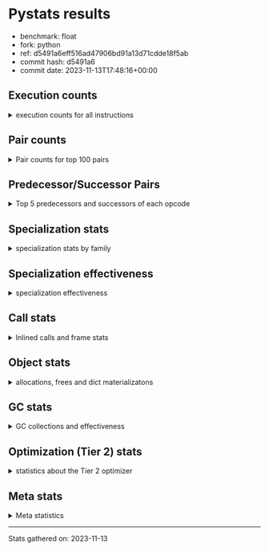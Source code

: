 
# Pystats results

- benchmark: float
- fork: python
- ref: d5491a6eff516ad47906bd91a13d71cdde18f5ab
- commit hash: d5491a6
- commit date: 2023-11-13T17:48:16+00:00

## Execution counts

<details>
<summary> execution counts for all instructions </summary>

|Name | Count | Self | Cumulative | Miss ratio | 
|---|---:|---:|---:|---:|
| LOAD_FAST | 247,999,920 | 25.0% | 25.0% |  |
| LOAD_ATTR_SLOT | 119,998,940 | 12.1% | 37.1% |  |
| STORE_FAST | 72,000,320 | 7.3% | 44.4% |  |
| STORE_ATTR_SLOT | 71,999,560 | 7.3% | 51.6% |  |
| BINARY_OP | 40,011,080 | 4.0% | 55.6% |  |
| LOAD_FAST_LOAD_FAST | 40,000,000 | 4.0% | 59.7% |  |
| LOAD_GLOBAL_MODULE | 32,000,100 | 3.2% | 62.9% |  |
| COPY | 32,000,000 | 3.2% | 66.1% |  |
| BINARY_OP_MULTIPLY_FLOAT | 31,999,920 | 3.2% | 69.4% |  |
| RESUME_CHECK | 24,000,040 | 2.4% | 71.8% | 0.0% |
| SWAP | 24,000,000 | 2.4% | 74.2% |  |
| CALL_BUILTIN_O | 23,999,940 | 2.4% | 76.6% |  |
| JUMP_BACKWARD | 23,999,920 | 2.4% | 79.0% |  |
| POP_JUMP_IF_FALSE | 23,999,840 | 2.4% | 81.5% |  |
| COMPARE_OP_FLOAT | 23,999,700 | 2.4% | 83.9% |  |
| LOAD_CONST | 16,000,400 | 1.6% | 85.5% |  |
| FOR_ITER_LIST | 16,000,040 | 1.6% | 87.1% |  |
| RETURN_CONST | 16,000,000 | 1.6% | 88.7% |  |
| BINARY_OP_ADD_FLOAT | 15,999,960 | 1.6% | 90.3% |  |
| CALL_PY_EXACT_ARGS | 15,999,940 | 1.6% | 91.9% |  |
| LOAD_ATTR_METHOD_NO_DICT | 15,999,880 | 1.6% | 93.5% |  |
| JUMP_FORWARD | 15,993,440 | 1.6% | 95.2% |  |
| CALL | 8,002,820 | 0.8% | 96.0% |  |
| POP_TOP | 8,000,160 | 0.8% | 96.8% |  |
| RETURN_VALUE | 8,000,160 | 0.8% | 97.6% |  |
| INTERPRETER_EXIT | 8,000,080 | 0.8% | 98.4% |  |
| FOR_ITER_RANGE | 8,000,060 | 0.8% | 99.2% |  |
| STORE_SUBSCR_LIST_INT | 7,999,980 | 0.8% | 100.0% |  |
| LOAD_ATTR | 840 | 0.0% | 100.0% |  |
| PUSH_NULL | 400 | 0.0% | 100.0% |  |
| STORE_ATTR | 400 | 0.0% | 100.0% |  |
| LOAD_GLOBAL | 320 | 0.0% | 100.0% |  |
| GET_ITER | 240 | 0.0% | 100.0% |  |
| COMPARE_OP | 160 | 0.0% | 100.0% |  |
| LOAD_DEREF | 160 | 0.0% | 100.0% |  |
| RESUME | 120 | 0.0% | 100.0% | 9,483.3% |
| FOR_ITER | 120 | 0.0% | 100.0% |  |
| LOAD_ATTR_MODULE | 120 | 0.0% | 100.0% |  |
| BINARY_SLICE | 80 | 0.0% | 100.0% |  |
| NOP | 80 | 0.0% | 100.0% |  |
| BUILD_LIST | 80 | 0.0% | 100.0% |  |
| CALL_FUNCTION_EX | 80 | 0.0% | 100.0% |  |
| COPY_FREE_VARS | 80 | 0.0% | 100.0% |  |
| BINARY_OP_SUBTRACT_FLOAT | 60 | 0.0% | 100.0% |  |
| BINARY_SUBSCR_LIST_INT | 60 | 0.0% | 100.0% |  |
| CALL_BUILTIN_CLASS | 60 | 0.0% | 100.0% |  |
| COMPARE_OP_INT | 60 | 0.0% | 100.0% |  |
| LOAD_GLOBAL_BUILTIN | 60 | 0.0% | 100.0% |  |
| BINARY_SUBSCR | 40 | 0.0% | 100.0% |  |
| STORE_SUBSCR | 40 | 0.0% | 100.0% |  |


</details>

## Pair counts

<details>
<summary> Pair counts for top 100 pairs </summary>

|Pair | Count | Self | Cumulative | 
|---|---:|---:|---:|
| LOAD_FAST LOAD_ATTR_SLOT | 95,998,720 | 9.7% | 9.7% |
| LOAD_ATTR_SLOT LOAD_FAST | 56,005,900 | 5.6% | 15.3% |
| LOAD_FAST STORE_ATTR_SLOT | 47,999,480 | 4.8% | 20.2% |
| STORE_FAST LOAD_FAST | 40,000,240 | 4.0% | 24.2% |
| STORE_ATTR_SLOT LOAD_FAST | 39,999,640 | 4.0% | 28.2% |
| LOAD_FAST_LOAD_FAST BINARY_OP_MULTIPLY_FLOAT | 31,999,840 | 3.2% | 31.5% |
| LOAD_FAST BINARY_OP | 24,000,120 | 2.4% | 33.9% |
| BINARY_OP SWAP | 24,000,000 | 2.4% | 36.3% |
| LOAD_FAST COPY | 24,000,000 | 2.4% | 38.7% |
| LOAD_GLOBAL_MODULE LOAD_FAST | 24,000,000 | 2.4% | 41.1% |
| LOAD_ATTR_SLOT STORE_FAST | 23,999,940 | 2.4% | 43.5% |
| COPY LOAD_ATTR_SLOT | 23,999,880 | 2.4% | 46.0% |
| STORE_FAST LOAD_GLOBAL_MODULE | 23,999,880 | 2.4% | 48.4% |
| SWAP STORE_ATTR_SLOT | 23,999,880 | 2.4% | 50.8% |
| POP_JUMP_IF_FALSE LOAD_FAST | 23,999,840 | 2.4% | 53.2% |
| COMPARE_OP_FLOAT POP_JUMP_IF_FALSE | 23,999,700 | 2.4% | 55.6% |
| LOAD_ATTR_SLOT COMPARE_OP_FLOAT | 23,999,640 | 2.4% | 58.1% |
| BINARY_OP LOAD_FAST | 16,000,000 | 1.6% | 59.7% |
| LOAD_CONST BINARY_OP | 16,000,000 | 1.6% | 61.3% |
| STORE_ATTR_SLOT RETURN_CONST | 15,999,960 | 1.6% | 62.9% |
| CALL_PY_EXACT_ARGS RESUME_CHECK | 15,999,940 | 1.6% | 64.5% |
| RESUME_CHECK LOAD_FAST | 15,999,940 | 1.6% | 66.1% |
| LOAD_FAST CALL_BUILTIN_O | 15,999,920 | 1.6% | 67.7% |
| BINARY_OP_MULTIPLY_FLOAT BINARY_OP_ADD_FLOAT | 15,999,920 | 1.6% | 69.4% |
| JUMP_BACKWARD FOR_ITER_LIST | 15,999,880 | 1.6% | 71.0% |
| FOR_ITER_LIST STORE_FAST | 15,999,880 | 1.6% | 72.6% |
| LOAD_FAST LOAD_ATTR_METHOD_NO_DICT | 15,999,840 | 1.6% | 74.2% |
| JUMP_FORWARD LOAD_FAST | 15,993,440 | 1.6% | 75.8% |
| LOAD_ATTR_SLOT JUMP_FORWARD | 15,993,400 | 1.6% | 77.4% |
| LOAD_FAST CALL | 8,000,200 | 0.8% | 78.2% |
| LOAD_FAST RETURN_VALUE | 8,000,080 | 0.8% | 79.0% |
| CACHE RESUME_CHECK | 8,000,040 | 0.8% | 79.8% |
| POP_TOP JUMP_BACKWARD | 8,000,000 | 0.8% | 80.6% |
| CALL LOAD_FAST_LOAD_FAST | 8,000,000 | 0.8% | 81.4% |
| COPY LOAD_FAST | 8,000,000 | 0.8% | 82.3% |
| RETURN_CONST INTERPRETER_EXIT | 8,000,000 | 0.8% | 83.1% |
| RETURN_CONST POP_TOP | 8,000,000 | 0.8% | 83.9% |
| RESUME_CHECK LOAD_GLOBAL_MODULE | 8,000,000 | 0.8% | 84.7% |
| JUMP_BACKWARD FOR_ITER_RANGE | 7,999,980 | 0.8% | 85.5% |
| BINARY_OP_ADD_FLOAT LOAD_FAST_LOAD_FAST | 7,999,980 | 0.8% | 86.3% |
| BINARY_OP_MULTIPLY_FLOAT LOAD_CONST | 7,999,980 | 0.8% | 87.1% |
| BINARY_OP_MULTIPLY_FLOAT LOAD_FAST_LOAD_FAST | 7,999,980 | 0.8% | 87.9% |
| CALL_BUILTIN_O COPY | 7,999,980 | 0.8% | 88.7% |
| CALL_BUILTIN_O LOAD_CONST | 7,999,980 | 0.8% | 89.5% |
| CALL_BUILTIN_O STORE_FAST | 7,999,980 | 0.8% | 90.3% |
| FOR_ITER_RANGE STORE_FAST | 7,999,980 | 0.8% | 91.1% |
| LOAD_GLOBAL_MODULE LOAD_FAST_LOAD_FAST | 7,999,980 | 0.8% | 91.9% |
| STORE_ATTR_SLOT LOAD_FAST_LOAD_FAST | 7,999,980 | 0.8% | 92.7% |
| STORE_ATTR_SLOT STORE_FAST | 7,999,980 | 0.8% | 93.5% |
| STORE_SUBSCR_LIST_INT JUMP_BACKWARD | 7,999,980 | 0.8% | 94.4% |
| LOAD_FAST_LOAD_FAST STORE_SUBSCR_LIST_INT | 7,999,960 | 0.8% | 95.2% |
| BINARY_OP_ADD_FLOAT CALL_BUILTIN_O | 7,999,960 | 0.8% | 96.0% |
| LOAD_ATTR_METHOD_NO_DICT CALL_PY_EXACT_ARGS | 7,999,960 | 0.8% | 96.8% |
| RETURN_VALUE STORE_FAST | 7,999,920 | 0.8% | 97.6% |
| LOAD_FAST CALL_PY_EXACT_ARGS | 7,999,920 | 0.8% | 98.4% |
| STORE_FAST JUMP_BACKWARD | 7,999,920 | 0.8% | 99.2% |
| LOAD_ATTR_METHOD_NO_DICT LOAD_FAST | 7,999,900 | 0.8% | 100.0% |
| BINARY_OP BINARY_OP | 10,760 | 0.0% | 100.0% |
| CALL CALL | 2,220 | 0.0% | 100.0% |
| LOAD_FAST LOAD_ATTR | 640 | 0.0% | 100.0% |
| LOAD_ATTR LOAD_ATTR_SLOT | 340 | 0.0% | 100.0% |
| PUSH_NULL CALL | 320 | 0.0% | 100.0% |
| LOAD_FAST STORE_ATTR | 280 | 0.0% | 100.0% |
| LOAD_FAST PUSH_NULL | 240 | 0.0% | 100.0% |
| LOAD_FAST LOAD_CONST | 240 | 0.0% | 100.0% |
| LOAD_ATTR LOAD_FAST | 200 | 0.0% | 100.0% |
| STORE_ATTR STORE_ATTR_SLOT | 200 | 0.0% | 100.0% |
| CALL POP_TOP | 160 | 0.0% | 100.0% |
| LOAD_FAST_LOAD_FAST BINARY_OP | 160 | 0.0% | 100.0% |
| STORE_FAST LOAD_GLOBAL | 160 | 0.0% | 100.0% |
| LOAD_GLOBAL LOAD_GLOBAL_MODULE | 140 | 0.0% | 100.0% |
| GET_ITER FOR_ITER_LIST | 120 | 0.0% | 100.0% |
| COPY LOAD_ATTR | 120 | 0.0% | 100.0% |
| STORE_ATTR LOAD_FAST | 120 | 0.0% | 100.0% |
| SWAP STORE_ATTR | 120 | 0.0% | 100.0% |
| BINARY_OP STORE_FAST | 100 | 0.0% | 100.0% |
| CALL STORE_FAST | 100 | 0.0% | 100.0% |
| LOAD_GLOBAL LOAD_FAST | 100 | 0.0% | 100.0% |
| BINARY_SLICE GET_ITER | 80 | 0.0% | 100.0% |
| NOP LOAD_DEREF | 80 | 0.0% | 100.0% |
| POP_TOP NOP | 80 | 0.0% | 100.0% |
| POP_TOP LOAD_FAST | 80 | 0.0% | 100.0% |
| PUSH_NULL LOAD_FAST | 80 | 0.0% | 100.0% |
| RETURN_VALUE INTERPRETER_EXIT | 80 | 0.0% | 100.0% |
| RETURN_VALUE RETURN_VALUE | 80 | 0.0% | 100.0% |
| BINARY_OP BINARY_OP_MULTIPLY_FLOAT | 80 | 0.0% | 100.0% |
| BUILD_LIST LOAD_FAST | 80 | 0.0% | 100.0% |
| CALL LOAD_FAST | 80 | 0.0% | 100.0% |
| CALL_FUNCTION_EX COPY_FREE_VARS | 80 | 0.0% | 100.0% |
| COMPARE_OP POP_JUMP_IF_FALSE | 80 | 0.0% | 100.0% |
| LOAD_ATTR STORE_FAST | 80 | 0.0% | 100.0% |
| LOAD_CONST BINARY_SLICE | 80 | 0.0% | 100.0% |
| LOAD_CONST BUILD_LIST | 80 | 0.0% | 100.0% |
| LOAD_CONST LOAD_CONST | 80 | 0.0% | 100.0% |
| LOAD_DEREF PUSH_NULL | 80 | 0.0% | 100.0% |
| LOAD_DEREF STORE_FAST | 80 | 0.0% | 100.0% |
| LOAD_FAST GET_ITER | 80 | 0.0% | 100.0% |
| LOAD_FAST CALL_FUNCTION_EX | 80 | 0.0% | 100.0% |
| STORE_FAST LOAD_DEREF | 80 | 0.0% | 100.0% |
| FOR_ITER_LIST LOAD_FAST | 80 | 0.0% | 100.0% |


</details>

## Predecessor/Successor Pairs

<details>
<summary> Top 5 predecessors and successors of each opcode </summary>

### BINARY_SLICE

<details>
<summary> Successors and predecessors for BINARY_SLICE </summary>

|Predecessors | Count | Percentage | 
|---|---:|---:|
| LOAD_CONST | 80 | 100.0% |

|Successors | Count | Percentage | 
|---|---:|---:|
| GET_ITER | 80 | 100.0% |


</details>

### CACHE

<details>
<summary> Successors and predecessors for CACHE </summary>

|Successors | Count | Percentage | 
|---|---:|---:|
| RESUME_CHECK | 8,000,040 | 100.0% |
| RESUME | 40 | 0.0% |


</details>

### BINARY_SUBSCR

<details>
<summary> Successors and predecessors for BINARY_SUBSCR </summary>

|Predecessors | Count | Percentage | 
|---|---:|---:|
| LOAD_CONST | 40 | 100.0% |

|Successors | Count | Percentage | 
|---|---:|---:|
| STORE_FAST | 20 | 50.0% |
| BINARY_SUBSCR_LIST_INT | 20 | 50.0% |


</details>

### GET_ITER

<details>
<summary> Successors and predecessors for GET_ITER </summary>

|Predecessors | Count | Percentage | 
|---|---:|---:|
| BINARY_SLICE | 80 | 33.3% |
| LOAD_FAST | 80 | 33.3% |
| CALL_BUILTIN_CLASS | 60 | 25.0% |
| CALL | 20 | 8.3% |

|Successors | Count | Percentage | 
|---|---:|---:|
| FOR_ITER_LIST | 120 | 50.0% |
| FOR_ITER | 60 | 25.0% |
| FOR_ITER_RANGE | 60 | 25.0% |


</details>

### INTERPRETER_EXIT

<details>
<summary> Successors and predecessors for INTERPRETER_EXIT </summary>

|Predecessors | Count | Percentage | 
|---|---:|---:|
| RETURN_CONST | 8,000,000 | 100.0% |
| RETURN_VALUE | 80 | 0.0% |


</details>

### NOP

<details>
<summary> Successors and predecessors for NOP </summary>

|Predecessors | Count | Percentage | 
|---|---:|---:|
| POP_TOP | 80 | 100.0% |

|Successors | Count | Percentage | 
|---|---:|---:|
| LOAD_DEREF | 80 | 100.0% |


</details>

### POP_TOP

<details>
<summary> Successors and predecessors for POP_TOP </summary>

|Predecessors | Count | Percentage | 
|---|---:|---:|
| RETURN_CONST | 8,000,000 | 100.0% |
| CALL | 160 | 0.0% |

|Successors | Count | Percentage | 
|---|---:|---:|
| JUMP_BACKWARD | 8,000,000 | 100.0% |
| NOP | 80 | 0.0% |
| LOAD_FAST | 80 | 0.0% |


</details>

### PUSH_NULL

<details>
<summary> Successors and predecessors for PUSH_NULL </summary>

|Predecessors | Count | Percentage | 
|---|---:|---:|
| LOAD_FAST | 240 | 60.0% |
| LOAD_DEREF | 80 | 20.0% |
| LOAD_ATTR_MODULE | 60 | 15.0% |
| LOAD_ATTR | 20 | 5.0% |

|Successors | Count | Percentage | 
|---|---:|---:|
| CALL | 320 | 80.0% |
| LOAD_FAST | 80 | 20.0% |


</details>

### RETURN_VALUE

<details>
<summary> Successors and predecessors for RETURN_VALUE </summary>

|Predecessors | Count | Percentage | 
|---|---:|---:|
| LOAD_FAST | 8,000,080 | 100.0% |
| RETURN_VALUE | 80 | 0.0% |

|Successors | Count | Percentage | 
|---|---:|---:|
| STORE_FAST | 7,999,920 | 100.0% |
| INTERPRETER_EXIT | 80 | 0.0% |
| RETURN_VALUE | 80 | 0.0% |
| LOAD_GLOBAL | 40 | 0.0% |
| LOAD_GLOBAL_MODULE | 40 | 0.0% |


</details>

### STORE_SUBSCR

<details>
<summary> Successors and predecessors for STORE_SUBSCR </summary>

|Predecessors | Count | Percentage | 
|---|---:|---:|
| LOAD_FAST_LOAD_FAST | 40 | 100.0% |

|Successors | Count | Percentage | 
|---|---:|---:|
| JUMP_BACKWARD | 20 | 50.0% |
| STORE_SUBSCR_LIST_INT | 20 | 50.0% |


</details>

### BINARY_OP

<details>
<summary> Successors and predecessors for BINARY_OP </summary>

|Predecessors | Count | Percentage | 
|---|---:|---:|
| LOAD_FAST | 24,000,120 | 60.0% |
| LOAD_CONST | 16,000,000 | 40.0% |
| BINARY_OP | 10,760 | 0.0% |
| LOAD_FAST_LOAD_FAST | 160 | 0.0% |
| BINARY_OP_MULTIPLY_FLOAT | 40 | 0.0% |

|Successors | Count | Percentage | 
|---|---:|---:|
| SWAP | 24,000,000 | 60.0% |
| LOAD_FAST | 16,000,000 | 40.0% |
| BINARY_OP | 10,760 | 0.0% |
| STORE_FAST | 100 | 0.0% |
| BINARY_OP_MULTIPLY_FLOAT | 80 | 0.0% |


</details>

### BUILD_LIST

<details>
<summary> Successors and predecessors for BUILD_LIST </summary>

|Predecessors | Count | Percentage | 
|---|---:|---:|
| LOAD_CONST | 80 | 100.0% |

|Successors | Count | Percentage | 
|---|---:|---:|
| LOAD_FAST | 80 | 100.0% |


</details>

### CALL

<details>
<summary> Successors and predecessors for CALL </summary>

|Predecessors | Count | Percentage | 
|---|---:|---:|
| LOAD_FAST | 8,000,200 | 100.0% |
| CALL | 2,220 | 0.0% |
| PUSH_NULL | 320 | 0.0% |
| BINARY_OP | 20 | 0.0% |
| LOAD_ATTR | 20 | 0.0% |

|Successors | Count | Percentage | 
|---|---:|---:|
| LOAD_FAST_LOAD_FAST | 8,000,000 | 100.0% |
| CALL | 2,220 | 0.0% |
| POP_TOP | 160 | 0.0% |
| STORE_FAST | 100 | 0.0% |
| LOAD_FAST | 80 | 0.0% |


</details>

### CALL_FUNCTION_EX

<details>
<summary> Successors and predecessors for CALL_FUNCTION_EX </summary>

|Predecessors | Count | Percentage | 
|---|---:|---:|
| LOAD_FAST | 80 | 100.0% |

|Successors | Count | Percentage | 
|---|---:|---:|
| COPY_FREE_VARS | 80 | 100.0% |


</details>

### COMPARE_OP

<details>
<summary> Successors and predecessors for COMPARE_OP </summary>

|Predecessors | Count | Percentage | 
|---|---:|---:|
| LOAD_ATTR | 60 | 37.5% |
| LOAD_ATTR_SLOT | 60 | 37.5% |
| LOAD_CONST | 40 | 25.0% |

|Successors | Count | Percentage | 
|---|---:|---:|
| POP_JUMP_IF_FALSE | 80 | 50.0% |
| COMPARE_OP_FLOAT | 60 | 37.5% |
| COMPARE_OP_INT | 20 | 12.5% |


</details>

### COPY

<details>
<summary> Successors and predecessors for COPY </summary>

|Predecessors | Count | Percentage | 
|---|---:|---:|
| LOAD_FAST | 24,000,000 | 75.0% |
| CALL_BUILTIN_O | 7,999,980 | 25.0% |
| CALL | 20 | 0.0% |

|Successors | Count | Percentage | 
|---|---:|---:|
| LOAD_ATTR_SLOT | 23,999,880 | 75.0% |
| LOAD_FAST | 8,000,000 | 25.0% |
| LOAD_ATTR | 120 | 0.0% |


</details>

### COPY_FREE_VARS

<details>
<summary> Successors and predecessors for COPY_FREE_VARS </summary>

|Predecessors | Count | Percentage | 
|---|---:|---:|
| CALL_FUNCTION_EX | 80 | 100.0% |

|Successors | Count | Percentage | 
|---|---:|---:|
| RESUME_CHECK | 60 | 75.0% |
| RESUME | 20 | 25.0% |


</details>

### FOR_ITER

<details>
<summary> Successors and predecessors for FOR_ITER </summary>

|Predecessors | Count | Percentage | 
|---|---:|---:|
| GET_ITER | 60 | 50.0% |
| JUMP_BACKWARD | 60 | 50.0% |

|Successors | Count | Percentage | 
|---|---:|---:|
| STORE_FAST | 60 | 50.0% |
| FOR_ITER_LIST | 40 | 33.3% |
| FOR_ITER_RANGE | 20 | 16.7% |


</details>

### JUMP_BACKWARD

<details>
<summary> Successors and predecessors for JUMP_BACKWARD </summary>

|Predecessors | Count | Percentage | 
|---|---:|---:|
| POP_TOP | 8,000,000 | 33.3% |
| STORE_SUBSCR_LIST_INT | 7,999,980 | 33.3% |
| STORE_FAST | 7,999,920 | 33.3% |
| STORE_SUBSCR | 20 | 0.0% |

|Successors | Count | Percentage | 
|---|---:|---:|
| FOR_ITER_LIST | 15,999,880 | 66.7% |
| FOR_ITER_RANGE | 7,999,980 | 33.3% |
| FOR_ITER | 60 | 0.0% |


</details>

### JUMP_FORWARD

<details>
<summary> Successors and predecessors for JUMP_FORWARD </summary>

|Predecessors | Count | Percentage | 
|---|---:|---:|
| LOAD_ATTR_SLOT | 15,993,400 | 100.0% |
| LOAD_ATTR | 40 | 0.0% |

|Successors | Count | Percentage | 
|---|---:|---:|
| LOAD_FAST | 15,993,440 | 100.0% |


</details>

### LOAD_ATTR

<details>
<summary> Successors and predecessors for LOAD_ATTR </summary>

|Predecessors | Count | Percentage | 
|---|---:|---:|
| LOAD_FAST | 640 | 76.2% |
| COPY | 120 | 14.3% |
| LOAD_GLOBAL | 40 | 4.8% |
| LOAD_GLOBAL_MODULE | 40 | 4.8% |

|Successors | Count | Percentage | 
|---|---:|---:|
| LOAD_ATTR_SLOT | 340 | 40.5% |
| LOAD_FAST | 200 | 23.8% |
| STORE_FAST | 80 | 9.5% |
| COMPARE_OP | 60 | 7.1% |
| JUMP_FORWARD | 40 | 4.8% |


</details>

### LOAD_CONST

<details>
<summary> Successors and predecessors for LOAD_CONST </summary>

|Predecessors | Count | Percentage | 
|---|---:|---:|
| BINARY_OP_MULTIPLY_FLOAT | 7,999,980 | 50.0% |
| CALL_BUILTIN_O | 7,999,980 | 50.0% |
| LOAD_FAST | 240 | 0.0% |
| LOAD_CONST | 80 | 0.0% |
| RESUME_CHECK | 60 | 0.0% |

|Successors | Count | Percentage | 
|---|---:|---:|
| BINARY_OP | 16,000,000 | 100.0% |
| BINARY_SLICE | 80 | 0.0% |
| BUILD_LIST | 80 | 0.0% |
| LOAD_CONST | 80 | 0.0% |
| BINARY_SUBSCR | 40 | 0.0% |


</details>

### LOAD_DEREF

<details>
<summary> Successors and predecessors for LOAD_DEREF </summary>

|Predecessors | Count | Percentage | 
|---|---:|---:|
| NOP | 80 | 50.0% |
| STORE_FAST | 80 | 50.0% |

|Successors | Count | Percentage | 
|---|---:|---:|
| PUSH_NULL | 80 | 50.0% |
| STORE_FAST | 80 | 50.0% |


</details>

### LOAD_FAST

<details>
<summary> Successors and predecessors for LOAD_FAST </summary>

|Predecessors | Count | Percentage | 
|---|---:|---:|
| LOAD_ATTR_SLOT | 56,005,900 | 22.6% |
| STORE_FAST | 40,000,240 | 16.1% |
| STORE_ATTR_SLOT | 39,999,640 | 16.1% |
| LOAD_GLOBAL_MODULE | 24,000,000 | 9.7% |
| POP_JUMP_IF_FALSE | 23,999,840 | 9.7% |

|Successors | Count | Percentage | 
|---|---:|---:|
| LOAD_ATTR_SLOT | 95,998,720 | 38.7% |
| STORE_ATTR_SLOT | 47,999,480 | 19.4% |
| BINARY_OP | 24,000,120 | 9.7% |
| COPY | 24,000,000 | 9.7% |
| CALL_BUILTIN_O | 15,999,920 | 6.5% |


</details>

### LOAD_FAST_LOAD_FAST

<details>
<summary> Successors and predecessors for LOAD_FAST_LOAD_FAST </summary>

|Predecessors | Count | Percentage | 
|---|---:|---:|
| CALL | 8,000,000 | 20.0% |
| BINARY_OP_ADD_FLOAT | 7,999,980 | 20.0% |
| BINARY_OP_MULTIPLY_FLOAT | 7,999,980 | 20.0% |
| LOAD_GLOBAL_MODULE | 7,999,980 | 20.0% |
| STORE_ATTR_SLOT | 7,999,980 | 20.0% |

|Successors | Count | Percentage | 
|---|---:|---:|
| BINARY_OP_MULTIPLY_FLOAT | 31,999,840 | 80.0% |
| STORE_SUBSCR_LIST_INT | 7,999,960 | 20.0% |
| BINARY_OP | 160 | 0.0% |
| STORE_SUBSCR | 40 | 0.0% |


</details>

### LOAD_GLOBAL

<details>
<summary> Successors and predecessors for LOAD_GLOBAL </summary>

|Predecessors | Count | Percentage | 
|---|---:|---:|
| STORE_FAST | 160 | 50.0% |
| RETURN_VALUE | 40 | 12.5% |
| RESUME | 40 | 12.5% |
| FOR_ITER_LIST | 40 | 12.5% |
| RESUME_CHECK | 40 | 12.5% |

|Successors | Count | Percentage | 
|---|---:|---:|
| LOAD_GLOBAL_MODULE | 140 | 43.8% |
| LOAD_FAST | 100 | 31.2% |
| LOAD_ATTR | 40 | 12.5% |
| LOAD_FAST_LOAD_FAST | 20 | 6.2% |
| LOAD_GLOBAL_BUILTIN | 20 | 6.2% |


</details>

### POP_JUMP_IF_FALSE

<details>
<summary> Successors and predecessors for POP_JUMP_IF_FALSE </summary>

|Predecessors | Count | Percentage | 
|---|---:|---:|
| COMPARE_OP_FLOAT | 23,999,700 | 100.0% |
| COMPARE_OP | 80 | 0.0% |
| COMPARE_OP_INT | 60 | 0.0% |

|Successors | Count | Percentage | 
|---|---:|---:|
| LOAD_FAST | 23,999,840 | 100.0% |


</details>

### RETURN_CONST

<details>
<summary> Successors and predecessors for RETURN_CONST </summary>

|Predecessors | Count | Percentage | 
|---|---:|---:|
| STORE_ATTR_SLOT | 15,999,960 | 100.0% |
| STORE_ATTR | 40 | 0.0% |

|Successors | Count | Percentage | 
|---|---:|---:|
| INTERPRETER_EXIT | 8,000,000 | 50.0% |
| POP_TOP | 8,000,000 | 50.0% |


</details>

### STORE_ATTR

<details>
<summary> Successors and predecessors for STORE_ATTR </summary>

|Predecessors | Count | Percentage | 
|---|---:|---:|
| LOAD_FAST | 280 | 70.0% |
| SWAP | 120 | 30.0% |

|Successors | Count | Percentage | 
|---|---:|---:|
| STORE_ATTR_SLOT | 200 | 50.0% |
| LOAD_FAST | 120 | 30.0% |
| RETURN_CONST | 40 | 10.0% |
| LOAD_FAST_LOAD_FAST | 20 | 5.0% |
| STORE_FAST | 20 | 5.0% |


</details>

### STORE_FAST

<details>
<summary> Successors and predecessors for STORE_FAST </summary>

|Predecessors | Count | Percentage | 
|---|---:|---:|
| LOAD_ATTR_SLOT | 23,999,940 | 33.3% |
| FOR_ITER_LIST | 15,999,880 | 22.2% |
| CALL_BUILTIN_O | 7,999,980 | 11.1% |
| FOR_ITER_RANGE | 7,999,980 | 11.1% |
| STORE_ATTR_SLOT | 7,999,980 | 11.1% |

|Successors | Count | Percentage | 
|---|---:|---:|
| LOAD_FAST | 40,000,240 | 55.6% |
| LOAD_GLOBAL_MODULE | 23,999,880 | 33.3% |
| JUMP_BACKWARD | 7,999,920 | 11.1% |
| LOAD_GLOBAL | 160 | 0.0% |
| LOAD_DEREF | 80 | 0.0% |


</details>

### SWAP

<details>
<summary> Successors and predecessors for SWAP </summary>

|Predecessors | Count | Percentage | 
|---|---:|---:|
| BINARY_OP | 24,000,000 | 100.0% |

|Successors | Count | Percentage | 
|---|---:|---:|
| STORE_ATTR_SLOT | 23,999,880 | 100.0% |
| STORE_ATTR | 120 | 0.0% |


</details>

### RESUME

<details>
<summary> Successors and predecessors for RESUME </summary>

|Predecessors | Count | Percentage | 
|---|---:|---:|
| CALL | 60 | 50.0% |
| CACHE | 40 | 33.3% |
| COPY_FREE_VARS | 20 | 16.7% |

|Successors | Count | Percentage | 
|---|---:|---:|
| LOAD_FAST | 60 | 50.0% |
| LOAD_GLOBAL | 40 | 33.3% |
| LOAD_CONST | 20 | 16.7% |


</details>

### BINARY_OP_ADD_FLOAT

<details>
<summary> Successors and predecessors for BINARY_OP_ADD_FLOAT </summary>

|Predecessors | Count | Percentage | 
|---|---:|---:|
| BINARY_OP_MULTIPLY_FLOAT | 15,999,920 | 100.0% |
| BINARY_OP | 40 | 0.0% |

|Successors | Count | Percentage | 
|---|---:|---:|
| LOAD_FAST_LOAD_FAST | 7,999,980 | 50.0% |
| CALL_BUILTIN_O | 7,999,960 | 50.0% |
| CALL | 20 | 0.0% |


</details>

### BINARY_OP_MULTIPLY_FLOAT

<details>
<summary> Successors and predecessors for BINARY_OP_MULTIPLY_FLOAT </summary>

|Predecessors | Count | Percentage | 
|---|---:|---:|
| LOAD_FAST_LOAD_FAST | 31,999,840 | 100.0% |
| BINARY_OP | 80 | 0.0% |

|Successors | Count | Percentage | 
|---|---:|---:|
| BINARY_OP_ADD_FLOAT | 15,999,920 | 50.0% |
| LOAD_CONST | 7,999,980 | 25.0% |
| LOAD_FAST_LOAD_FAST | 7,999,980 | 25.0% |
| BINARY_OP | 40 | 0.0% |


</details>

### BINARY_OP_SUBTRACT_FLOAT

<details>
<summary> Successors and predecessors for BINARY_OP_SUBTRACT_FLOAT </summary>

|Predecessors | Count | Percentage | 
|---|---:|---:|
| LOAD_FAST | 40 | 66.7% |
| BINARY_OP | 20 | 33.3% |

|Successors | Count | Percentage | 
|---|---:|---:|
| STORE_FAST | 60 | 100.0% |


</details>

### BINARY_SUBSCR_LIST_INT

<details>
<summary> Successors and predecessors for BINARY_SUBSCR_LIST_INT </summary>

|Predecessors | Count | Percentage | 
|---|---:|---:|
| LOAD_CONST | 40 | 66.7% |
| BINARY_SUBSCR | 20 | 33.3% |

|Successors | Count | Percentage | 
|---|---:|---:|
| STORE_FAST | 60 | 100.0% |


</details>

### CALL_BUILTIN_CLASS

<details>
<summary> Successors and predecessors for CALL_BUILTIN_CLASS </summary>

|Predecessors | Count | Percentage | 
|---|---:|---:|
| LOAD_FAST | 40 | 66.7% |
| CALL | 20 | 33.3% |

|Successors | Count | Percentage | 
|---|---:|---:|
| GET_ITER | 60 | 100.0% |


</details>

### CALL_BUILTIN_O

<details>
<summary> Successors and predecessors for CALL_BUILTIN_O </summary>

|Predecessors | Count | Percentage | 
|---|---:|---:|
| LOAD_FAST | 15,999,920 | 66.7% |
| BINARY_OP_ADD_FLOAT | 7,999,960 | 33.3% |
| CALL | 60 | 0.0% |

|Successors | Count | Percentage | 
|---|---:|---:|
| COPY | 7,999,980 | 33.3% |
| LOAD_CONST | 7,999,980 | 33.3% |
| STORE_FAST | 7,999,980 | 33.3% |


</details>

### CALL_PY_EXACT_ARGS

<details>
<summary> Successors and predecessors for CALL_PY_EXACT_ARGS </summary>

|Predecessors | Count | Percentage | 
|---|---:|---:|
| LOAD_ATTR_METHOD_NO_DICT | 7,999,960 | 50.0% |
| LOAD_FAST | 7,999,920 | 50.0% |
| CALL | 60 | 0.0% |

|Successors | Count | Percentage | 
|---|---:|---:|
| RESUME_CHECK | 15,999,940 | 100.0% |


</details>

### COMPARE_OP_FLOAT

<details>
<summary> Successors and predecessors for COMPARE_OP_FLOAT </summary>

|Predecessors | Count | Percentage | 
|---|---:|---:|
| LOAD_ATTR_SLOT | 23,999,640 | 100.0% |
| COMPARE_OP | 60 | 0.0% |

|Successors | Count | Percentage | 
|---|---:|---:|
| POP_JUMP_IF_FALSE | 23,999,700 | 100.0% |


</details>

### COMPARE_OP_INT

<details>
<summary> Successors and predecessors for COMPARE_OP_INT </summary>

|Predecessors | Count | Percentage | 
|---|---:|---:|
| LOAD_CONST | 40 | 66.7% |
| COMPARE_OP | 20 | 33.3% |

|Successors | Count | Percentage | 
|---|---:|---:|
| POP_JUMP_IF_FALSE | 60 | 100.0% |


</details>

### FOR_ITER_LIST

<details>
<summary> Successors and predecessors for FOR_ITER_LIST </summary>

|Predecessors | Count | Percentage | 
|---|---:|---:|
| JUMP_BACKWARD | 15,999,880 | 100.0% |
| GET_ITER | 120 | 0.0% |
| FOR_ITER | 40 | 0.0% |

|Successors | Count | Percentage | 
|---|---:|---:|
| STORE_FAST | 15,999,880 | 100.0% |
| LOAD_FAST | 80 | 0.0% |
| LOAD_GLOBAL | 40 | 0.0% |
| LOAD_GLOBAL_MODULE | 40 | 0.0% |


</details>

### FOR_ITER_RANGE

<details>
<summary> Successors and predecessors for FOR_ITER_RANGE </summary>

|Predecessors | Count | Percentage | 
|---|---:|---:|
| JUMP_BACKWARD | 7,999,980 | 100.0% |
| GET_ITER | 60 | 0.0% |
| FOR_ITER | 20 | 0.0% |

|Successors | Count | Percentage | 
|---|---:|---:|
| STORE_FAST | 7,999,980 | 100.0% |
| LOAD_FAST | 80 | 0.0% |


</details>

### LOAD_ATTR_METHOD_NO_DICT

<details>
<summary> Successors and predecessors for LOAD_ATTR_METHOD_NO_DICT </summary>

|Predecessors | Count | Percentage | 
|---|---:|---:|
| LOAD_FAST | 15,999,840 | 100.0% |
| LOAD_ATTR | 40 | 0.0% |

|Successors | Count | Percentage | 
|---|---:|---:|
| CALL_PY_EXACT_ARGS | 7,999,960 | 50.0% |
| LOAD_FAST | 7,999,900 | 50.0% |
| CALL | 20 | 0.0% |


</details>

### LOAD_ATTR_MODULE

<details>
<summary> Successors and predecessors for LOAD_ATTR_MODULE </summary>

|Predecessors | Count | Percentage | 
|---|---:|---:|
| LOAD_GLOBAL_MODULE | 80 | 66.7% |
| LOAD_ATTR | 40 | 33.3% |

|Successors | Count | Percentage | 
|---|---:|---:|
| PUSH_NULL | 60 | 50.0% |
| STORE_FAST | 60 | 50.0% |


</details>

### LOAD_ATTR_SLOT

<details>
<summary> Successors and predecessors for LOAD_ATTR_SLOT </summary>

|Predecessors | Count | Percentage | 
|---|---:|---:|
| LOAD_FAST | 95,998,720 | 80.0% |
| COPY | 23,999,880 | 20.0% |
| LOAD_ATTR | 340 | 0.0% |

|Successors | Count | Percentage | 
|---|---:|---:|
| LOAD_FAST | 56,005,900 | 46.7% |
| STORE_FAST | 23,999,940 | 20.0% |
| COMPARE_OP_FLOAT | 23,999,640 | 20.0% |
| JUMP_FORWARD | 15,993,400 | 13.3% |
| COMPARE_OP | 60 | 0.0% |


</details>

### LOAD_GLOBAL_BUILTIN

<details>
<summary> Successors and predecessors for LOAD_GLOBAL_BUILTIN </summary>

|Predecessors | Count | Percentage | 
|---|---:|---:|
| STORE_FAST | 40 | 66.7% |
| LOAD_GLOBAL | 20 | 33.3% |

|Successors | Count | Percentage | 
|---|---:|---:|
| LOAD_FAST | 60 | 100.0% |


</details>

### LOAD_GLOBAL_MODULE

<details>
<summary> Successors and predecessors for LOAD_GLOBAL_MODULE </summary>

|Predecessors | Count | Percentage | 
|---|---:|---:|
| STORE_FAST | 23,999,880 | 75.0% |
| RESUME_CHECK | 8,000,000 | 25.0% |
| LOAD_GLOBAL | 140 | 0.0% |
| RETURN_VALUE | 40 | 0.0% |
| FOR_ITER_LIST | 40 | 0.0% |

|Successors | Count | Percentage | 
|---|---:|---:|
| LOAD_FAST | 24,000,000 | 75.0% |
| LOAD_FAST_LOAD_FAST | 7,999,980 | 25.0% |
| LOAD_ATTR_MODULE | 80 | 0.0% |
| LOAD_ATTR | 40 | 0.0% |


</details>

### RESUME_CHECK

<details>
<summary> Successors and predecessors for RESUME_CHECK </summary>

|Predecessors | Count | Percentage | 
|---|---:|---:|
| CALL_PY_EXACT_ARGS | 15,999,940 | 66.7% |
| CACHE | 8,000,040 | 33.3% |
| COPY_FREE_VARS | 60 | 0.0% |

|Successors | Count | Percentage | 
|---|---:|---:|
| LOAD_FAST | 15,999,940 | 66.7% |
| LOAD_GLOBAL_MODULE | 8,000,000 | 33.3% |
| LOAD_CONST | 60 | 0.0% |
| LOAD_GLOBAL | 40 | 0.0% |


</details>

### STORE_ATTR_SLOT

<details>
<summary> Successors and predecessors for STORE_ATTR_SLOT </summary>

|Predecessors | Count | Percentage | 
|---|---:|---:|
| LOAD_FAST | 47,999,480 | 66.7% |
| SWAP | 23,999,880 | 33.3% |
| STORE_ATTR | 200 | 0.0% |

|Successors | Count | Percentage | 
|---|---:|---:|
| LOAD_FAST | 39,999,640 | 55.6% |
| RETURN_CONST | 15,999,960 | 22.2% |
| LOAD_FAST_LOAD_FAST | 7,999,980 | 11.1% |
| STORE_FAST | 7,999,980 | 11.1% |


</details>

### STORE_SUBSCR_LIST_INT

<details>
<summary> Successors and predecessors for STORE_SUBSCR_LIST_INT </summary>

|Predecessors | Count | Percentage | 
|---|---:|---:|
| LOAD_FAST_LOAD_FAST | 7,999,960 | 100.0% |
| STORE_SUBSCR | 20 | 0.0% |

|Successors | Count | Percentage | 
|---|---:|---:|
| JUMP_BACKWARD | 7,999,980 | 100.0% |


</details>


</details>

## Specialization stats

<details>
<summary> specialization stats by family </summary>

### BINARY_OP

<details>
<summary> specialization stats for BINARY_OP family </summary>

|Kind | Count | Ratio | 
|---|---:|---:|
|     deferred | 40,000,220 | 45.4% |
|          hit | 47,999,940 | 54.5% |

| | Count | Ratio | 
|---|---:|---:|
| Success | 140 | 1.3% |
| Failure | 10,720 | 98.7% |

|Failure kind | Count | Ratio | 
|---|---:|---:|
| true divide float | 6,420 | 59.9% |
| multiply different types | 2,160 | 20.1% |
| true divide different types | 2,140 | 20.0% |


</details>

### BINARY_SLICE

<details>
<summary> specialization stats for BINARY_SLICE family </summary>


</details>

### BINARY_SUBSCR

<details>
<summary> specialization stats for BINARY_SUBSCR family </summary>

|Kind | Count | Ratio | 
|---|---:|---:|
|     deferred | 20 | 20.0% |
|          hit | 60 | 60.0% |

| | Count | Ratio | 
|---|---:|---:|
| Success | 20 | 100.0% |
| Failure | 0 | 0.0% |


</details>

### CALL

<details>
<summary> specialization stats for CALL family </summary>

|Kind | Count | Ratio | 
|---|---:|---:|
|     deferred | 8,000,460 | 16.7% |
|          hit | 39,999,940 | 83.3% |

| | Count | Ratio | 
|---|---:|---:|
| Success | 140 | 5.9% |
| Failure | 2,220 | 94.1% |

|Failure kind | Count | Ratio | 
|---|---:|---:|
| no dict | 2,140 | 96.4% |
| cfunc noargs | 60 | 2.7% |
| other | 20 | 0.9% |


</details>

### COMPARE_OP

<details>
<summary> specialization stats for COMPARE_OP family </summary>

|Kind | Count | Ratio | 
|---|---:|---:|
|     deferred | 80 | 0.0% |
|          hit | 23,999,760 | 100.0% |

| | Count | Ratio | 
|---|---:|---:|
| Success | 80 | 100.0% |
| Failure | 0 | 0.0% |


</details>

### FOR_ITER

<details>
<summary> specialization stats for FOR_ITER family </summary>

|Kind | Count | Ratio | 
|---|---:|---:|
|     deferred | 60 | 0.0% |
|          hit | 24,000,100 | 100.0% |

| | Count | Ratio | 
|---|---:|---:|
| Success | 60 | 100.0% |
| Failure | 0 | 0.0% |


</details>

### LOAD_ATTR

<details>
<summary> specialization stats for LOAD_ATTR family </summary>

|Kind | Count | Ratio | 
|---|---:|---:|
|     deferred | 420 | 0.0% |
|          hit | 135,998,940 | 100.0% |

| | Count | Ratio | 
|---|---:|---:|
| Success | 420 | 100.0% |
| Failure | 0 | 0.0% |


</details>

### LOAD_GLOBAL

<details>
<summary> specialization stats for LOAD_GLOBAL family </summary>

|Kind | Count | Ratio | 
|---|---:|---:|
|     deferred | 160 | 0.0% |
|          hit | 32,000,160 | 100.0% |

| | Count | Ratio | 
|---|---:|---:|
| Success | 160 | 100.0% |
| Failure | 0 | 0.0% |


</details>

### POP_JUMP_IF_FALSE

<details>
<summary> specialization stats for POP_JUMP_IF_FALSE family </summary>


</details>

### STORE_ATTR

<details>
<summary> specialization stats for STORE_ATTR family </summary>

|Kind | Count | Ratio | 
|---|---:|---:|
|     deferred | 200 | 0.0% |
|          hit | 71,999,560 | 100.0% |

| | Count | Ratio | 
|---|---:|---:|
| Success | 200 | 100.0% |
| Failure | 0 | 0.0% |


</details>

### STORE_SUBSCR

<details>
<summary> specialization stats for STORE_SUBSCR family </summary>

|Kind | Count | Ratio | 
|---|---:|---:|
|     deferred | 20 | 0.0% |
|          hit | 7,999,980 | 100.0% |

| | Count | Ratio | 
|---|---:|---:|
| Success | 20 | 100.0% |
| Failure | 0 | 0.0% |


</details>


</details>

## Specialization effectiveness

<details>
<summary> specialization effectiveness </summary>

|Instructions | Count | Ratio | 
|---|---:|---:|
| Basic | 511,995,640 | 51.6% |
| Not specialized | 72,015,740 | 7.3% |
| Specialized hits | 407,987,100 | 41.1% |
| Specialized misses | 11,380 | 0.0% |

### Deferred by instruction

<details>
<summary> deferred by instruction </summary>

|Name | Count | Ratio | 
|---|---:|---:|
| BINARY_OP | 40,000,220 | 83.3% |
| CALL | 8,000,460 | 16.7% |
| LOAD_ATTR | 420 | 0.0% |
| STORE_ATTR | 200 | 0.0% |
| LOAD_GLOBAL | 160 | 0.0% |
| COMPARE_OP | 80 | 0.0% |
| FOR_ITER | 60 | 0.0% |
| BINARY_SUBSCR | 20 | 0.0% |
| STORE_SUBSCR | 20 | 0.0% |
| BINARY_SLICE | 0 | 0.0% |


</details>

### Misses by instruction

<details>
<summary> misses by instruction </summary>

|Name | Count | Ratio | 
|---|---:|---:|
| RESUME | 11,380 | 50.0% |
| RESUME_CHECK | 11,380 | 50.0% |
| CACHE | 0 | 0.0% |
| GET_ITER | 0 | 0.0% |
| INTERPRETER_EXIT | 0 | 0.0% |
| NOP | 0 | 0.0% |
| POP_TOP | 0 | 0.0% |
| PUSH_NULL | 0 | 0.0% |
| RETURN_VALUE | 0 | 0.0% |
| BUILD_LIST | 0 | 0.0% |


</details>


</details>

## Call stats

<details>
<summary> Inlined calls and frame stats </summary>

| | Count | Ratio | 
|---|---:|---:|
| Calls to PyEval_EvalDefault | 8,000,080 | 33.3% |
| Calls to Python functions inlined | 16,000,080 | 66.7% |
| Calls via PyEval_EvalFrame (total) | 8,000,080 | 33.3% |
| Calls via PyEval_EvalFrame (vector) | 8,000,080 | 33.3% |
| Calls via PyEval_EvalFrame (generator) | 0 | 0.0% |
| Calls via PyEval_EvalFrame (legacy) | 0 | 0.0% |
| Calls via PyEval_EvalFrame (function vectorcall) | 8,000,080 | 33.3% |
| Calls via PyEval_EvalFrame (build class) | 0 | 0.0% |
| Calls via PyEval_EvalFrame (slot) | 0 | 0.0% |
| Calls via PyEval_EvalFrame (function ex) | 80 | 0.0% |
| Calls via PyEval_EvalFrame (api) | 0 | 0.0% |
| Calls via PyEval_EvalFrame (method) | 0 | 0.0% |
| Frame objects created | 0 | 0.0% |
| Frames pushed | 15,999,940 | 66.7% |


</details>

## Object stats

<details>
<summary> allocations, frees and dict materializatons </summary>

| | Count | Ratio | 
|---|---:|---:|
| Allocations from freelist | 96,005,960 | 70.6% |
| Frees to freelist | 96,008,700 |  |
| Allocations | 39,997,340 | 29.4% |
| Allocations to 512 bytes | 39,997,180 | 29.4% |
| Allocations to 4 kbytes | 0 | 0.0% |
| Allocations over 4 kbytes | 160 | 0.0% |
| Frees | 40,004,146 |  |
| New values | 0 |  |
| Interpreter increfs | 591,896,800 | 94.9% |
| Interpreter decrefs | 671,877,740 | 88.4% |
| Increfs | 31,981,920 | 5.1% |
| Decrefs | 88,009,806 | 11.6% |
| Materialize dict (on request) | 0 |  |
| Materialize dict (new key) | 0 |  |
| Materialize dict (too big) | 0 |  |
| Materialize dict (str subclass) | 0 |  |
| Dematerialize dict | 0 |  |
| Method cache hits | 1,074 |  |
| Method cache misses | 126 |  |
| Method cache collisions | 100 |  |
| Method cache dunder hits | 7,999,980 |  |
| Method cache dunder misses | 20 |  |


</details>

## GC stats

<details>
<summary> GC collections and effectiveness </summary>

|Generation | Collections | Objects collected | Object visits | 
|---:|---:|---:|---:|
| 0 | 10,360 | 1,920 | 70,096,120 |
| 1 | 940 | 0 | 76,536,320 |
| 2 | 80 | 0 | 67,278,600 |


</details>

## Optimization (Tier 2) stats

<details>
<summary> statistics about the Tier 2 optimizer </summary>

| | Count | Ratio | 
|---|---:|---:|
| Optimization attempts | 0 |  |
| Traces created | 0 |  |
| Trace stack overflow | 0 |  |
| Trace stack underflow | 0 |  |
| Trace too long | 0 |  |
| Trace too short | 0 |  |
| Inner loop found | 0 |  |
| Recursive call | 0 |  |
| Traces executed | 0 |  |
| Uops executed | 0 |  |

### Trace length histogram

<details>
<summary> trace length histogram </summary>

|Range | Count | Ratio | 
|---|---:|---:|
| <= 1 | 0 |  |


</details>

### Optimized trace length histogram

<details>
<summary> optimized trace length histogram </summary>

|Range | Count | Ratio | 
|---|---:|---:|
| <= 1 | 0 |  |


</details>

### Trace run length histogram

<details>
<summary> trace run length histogram </summary>

|Range | Count | Ratio | 
|---|---:|---:|
| <= 1 | 0 |  |


</details>

### Uop execution stats

<details>
<summary> uop execution stats </summary>


</details>

### Unsupported opcodes

<details>
<summary> unsupported opcodes </summary>


</details>


</details>

## Meta stats

<details>
<summary> Meta statistics </summary>

| | Count | 
|---|---:|
| Number of data files | 20 |


</details>

---
Stats gathered on: 2023-11-13
